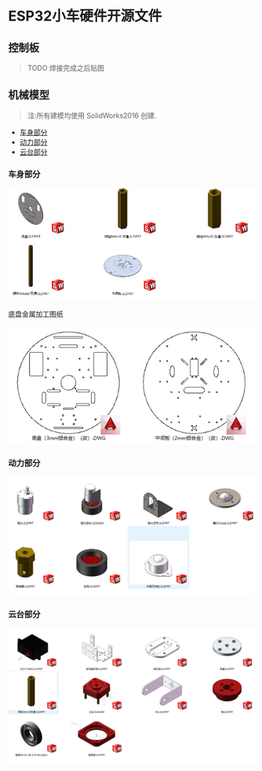 
# ESP32小车硬件开源文件


## 控制板

> TODO 焊接完成之后贴图


## 机械模型
>注:所有建模均使用 SolidWorks2016 创建.

* [车身部分](#车身部分)
* [动力部分](#动力部分)
* [云台部分](#云台部分)

### 车身部分

![车身部分](./image/车身部分.png)

底盘金属加工图纸

![底盘金属加工图纸](./image/底盘金属加工图纸.png)


### 动力部分


![动力部分](./image/动力部分.png)

### 云台部分

![云台部分](./image/云台部分.png)

